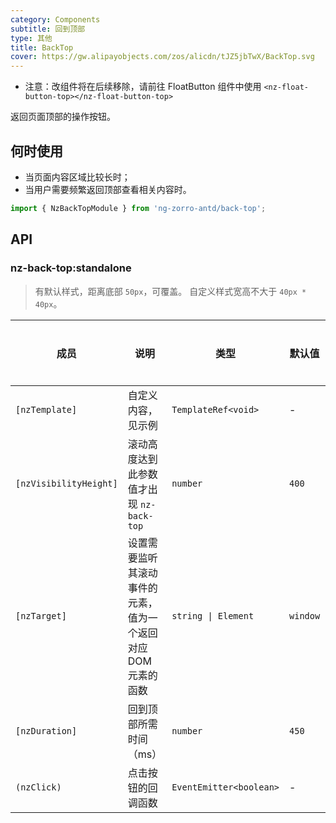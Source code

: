 ```yaml
---
category: Components
subtitle: 回到顶部
type: 其他
title: BackTop
cover: https://gw.alipayobjects.com/zos/alicdn/tJZ5jbTwX/BackTop.svg
---
```


* 注意：改组件将在后续移除，请前往 FloatButton 组件中使用 `<nz-float-button-top></nz-float-button-top>`

返回页面顶部的操作按钮。

## 何时使用

- 当页面内容区域比较长时；
- 当用户需要频繁返回顶部查看相关内容时。

```ts
import { NzBackTopModule } from 'ng-zorro-antd/back-top';
```

## API

### nz-back-top:standalone

> 有默认样式，距离底部 `50px`，可覆盖。
> 自定义样式宽高不大于 `40px * 40px`。

| 成员 | 说明 | 类型 | 默认值 | 全局配置 |
| --- | --- | --- | --- | --- |
| `[nzTemplate]` | 自定义内容，见示例 | `TemplateRef<void>` | - |
| `[nzVisibilityHeight]` | 滚动高度达到此参数值才出现 `nz-back-top` | `number` | `400` | ✅ |
| `[nzTarget]` | 设置需要监听其滚动事件的元素，值为一个返回对应 DOM 元素的函数 | `string \| Element` | `window` |
| `[nzDuration]` | 回到顶部所需时间（ms） | `number` | `450` |
| `(nzClick)` | 点击按钮的回调函数 | `EventEmitter<boolean>` | - |
